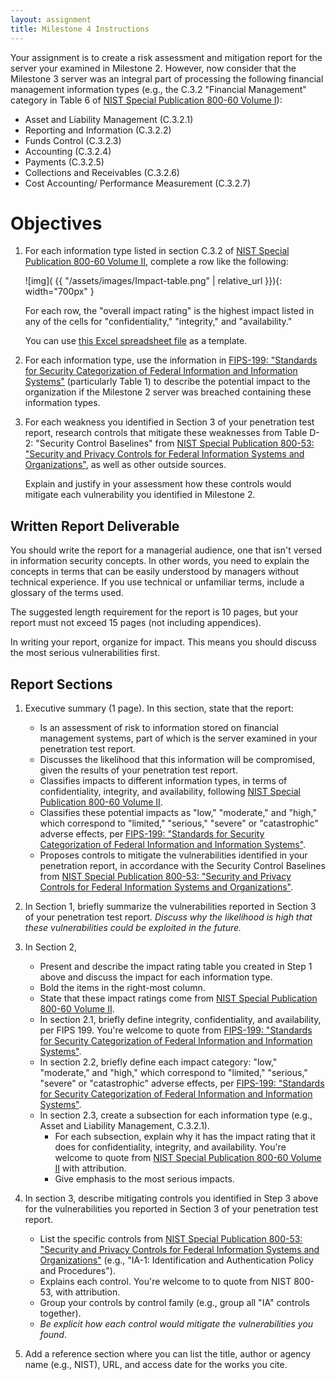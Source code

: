 ```yaml
---
layout: assignment
title: Milestone 4 Instructions
---
```


Your assignment is to create a risk assessment and mitigation report for the server your examined in Milestone 2. However, now consider that the Milestone 3 server was an integral part of processing the following financial management information types (e.g., the C.3.2 "Financial Management" category in Table 6 of [NIST Special Publication 800-60 Volume I](https://nvlpubs.nist.gov/nistpubs/Legacy/SP/nistspecialpublication800-60v1r1.pdf)):

* Asset and Liability Management (C.3.2.1)
* Reporting and Information (C.3.2.2)
* Funds Control (C.3.2.3)
* Accounting (C.3.2.4)
* Payments (C.3.2.5)
* Collections and Receivables (C.3.2.6)
* Cost Accounting/ Performance Measurement (C.3.2.7)

# Objectives 

1. For each information type listed in section C.3.2 of [NIST Special Publication 800-60 Volume II](https://nvlpubs.nist.gov/nistpubs/Legacy/SP/nistspecialpublication800-60v2r1.pdf), complete a row like the following: 

    ![img]( {{ "/assets/images/Impact-table.png" | relative_url }}){: width="700px" }
    
    For each row, the "overall impact rating" is the highest impact listed in any of the cells for "confidentiality," "integrity," and "availability."
    
    You can use [this Excel spreadsheet file](/security-assignments/assets/files/Risk_assessment_table.xlsx) as a template.

2. For each information type, use the information in [FIPS-199: "Standards for Security Categorization of Federal Information and Information Systems"](https://nvlpubs.nist.gov/nistpubs/FIPS/NIST.FIPS.199.pdf) (particularly Table 1) to describe the potential impact to the organization if the Milestone 2 server was breached containing these information types.

3. For each weakness you identified in Section 3 of your penetration test report, research controls that mitigate these weaknesses from Table D-2: "Security Control Baselines" from [NIST Special Publication 800-53: "Security and Privacy Controls for Federal Information Systems and Organizations"](https://nvlpubs.nist.gov/nistpubs/SpecialPublications/NIST.SP.800-53r4.pdf), as well as other outside sources.

    Explain and justify in your assessment how these controls would mitigate each vulnerability you identified in Milestone 2.

## Written Report Deliverable

You should write the report for a managerial audience, one that isn't
versed in information security concepts. In other words, you need to
explain the concepts in terms that can be easily understood by managers
without technical experience. If you use technical or unfamiliar terms,
include a glossary of the terms used.

The suggested length requirement for the report is 10 pages, but your report must not exceed 15 pages (not including appendices).

In writing your report, organize for impact. This means you should
discuss the most serious vulnerabilities first. 

## Report Sections

1. Executive summary (1 page). In this section, state that the report:
    * Is an assessment of risk to information stored on financial management systems, part of which is the server examined in your penetration test report.
    * Discusses the likelihood that this information will be compromised, given the results of your penetration test report.
    * Classifies impacts to different information types, in terms of confidentiality, integrity, and availability, following [NIST Special Publication 800-60 Volume II](https://nvlpubs.nist.gov/nistpubs/Legacy/SP/nistspecialpublication800-60v2r1.pdf).
    * Classifies these potential impacts as "low," "moderate," and "high," which correspond to "limited," "serious," "severe" or "catastrophic" adverse effects, per [FIPS-199: "Standards for Security Categorization of Federal Information and Information Systems"](https://nvlpubs.nist.gov/nistpubs/FIPS/NIST.FIPS.199.pdf).
    *  Proposes controls to mitigate the vulnerabilities identified in your penetration report, in accordance with the Security Control Baselines from [NIST Special Publication 800-53: "Security and Privacy Controls for Federal Information Systems and Organizations"](https://nvlpubs.nist.gov/nistpubs/SpecialPublications/NIST.SP.800-53r4.pdf).


2. In Section 1, briefly summarize the vulnerabilities reported in Section 3 of your penetration test report. *Discuss why the likelihood is high that these vulnerabilities could be exploited in the future.*
3. In Section 2, 
    * Present and describe the impact rating table you created in Step 1 above and discuss the impact for each information type. 
    * Bold the items in the right-most column.
    * State that these impact ratings come from [NIST Special Publication 800-60 Volume II](https://nvlpubs.nist.gov/nistpubs/Legacy/SP/nistspecialpublication800-60v2r1.pdf).
    * In section 2.1, briefly define integrity, confidentiality, and availability, per FIPS 199. You're welcome to quote from [FIPS-199: "Standards for Security Categorization of Federal Information and Information Systems"](https://nvlpubs.nist.gov/nistpubs/FIPS/NIST.FIPS.199.pdf).
    * In section 2.2, briefly define each impact category: "low," "moderate," and "high," which correspond to "limited," "serious," "severe" or "catastrophic" adverse effects, per [FIPS-199: "Standards for Security Categorization of Federal Information and Information Systems"](https://nvlpubs.nist.gov/nistpubs/FIPS/NIST.FIPS.199.pdf).
    * In section 2.3, create a subsection for each information type (e.g., Asset and Liability Management, C.3.2.1).
        * For each subsection, explain why it has the impact rating that it does for confidentiality, integrity, and availability. You're welcome to quote from [NIST Special Publication 800-60 Volume II](https://nvlpubs.nist.gov/nistpubs/Legacy/SP/nistspecialpublication800-60v2r1.pdf) with attribution. 
        * Give emphasis to the most serious impacts.

4. In section 3, describe mitigating controls you identified in Step 3 above for the vulnerabilities you reported in Section 3 of your penetration test report.
    * List the specific controls from [NIST Special Publication 800-53: "Security and Privacy Controls for Federal Information Systems and Organizations"](https://nvlpubs.nist.gov/nistpubs/SpecialPublications/NIST.SP.800-53r4.pdf) (e.g., "IA-1: Identification and Authentication Policy and Procedures").
    * Explains each control. You're welcome to to quote from NIST 800-53, with attribution.
    * Group your controls by control family (e.g., group all "IA" controls together).
    * *Be explicit how each control would mitigate the vulnerabilities you found*.
    
5. Add a reference section where you can list the title, author or agency name (e.g., NIST), URL, and access date for the works you cite.




